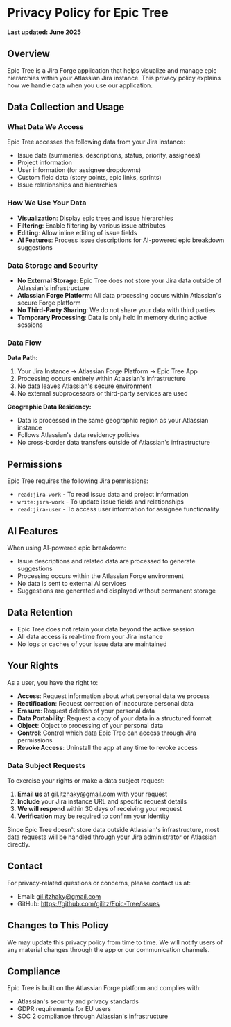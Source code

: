 # Privacy Policy for Epic Tree

**Last updated: June 2025**

## Overview

Epic Tree is a Jira Forge application that helps visualize and manage epic hierarchies within your Atlassian Jira instance. This privacy policy explains how we handle data when you use our application.

## Data Collection and Usage

### What Data We Access

Epic Tree accesses the following data from your Jira instance:

- Issue data (summaries, descriptions, status, priority, assignees)
- Project information
- User information (for assignee dropdowns)
- Custom field data (story points, epic links, sprints)
- Issue relationships and hierarchies

### How We Use Your Data

- **Visualization**: Display epic trees and issue hierarchies
- **Filtering**: Enable filtering by various issue attributes
- **Editing**: Allow inline editing of issue fields
- **AI Features**: Process issue descriptions for AI-powered epic breakdown suggestions

### Data Storage and Security

- **No External Storage**: Epic Tree does not store your Jira data outside of Atlassian's infrastructure
- **Atlassian Forge Platform**: All data processing occurs within Atlassian's secure Forge platform
- **No Third-Party Sharing**: We do not share your data with third parties
- **Temporary Processing**: Data is only held in memory during active sessions

### Data Flow

**Data Path:**

1. Your Jira Instance → Atlassian Forge Platform → Epic Tree App
2. Processing occurs entirely within Atlassian's infrastructure
3. No data leaves Atlassian's secure environment
4. No external subprocessors or third-party services are used

**Geographic Data Residency:**

- Data is processed in the same geographic region as your Atlassian instance
- Follows Atlassian's data residency policies
- No cross-border data transfers outside of Atlassian's infrastructure

## Permissions

Epic Tree requires the following Jira permissions:

- `read:jira-work` - To read issue data and project information
- `write:jira-work` - To update issue fields and relationships
- `read:jira-user` - To access user information for assignee functionality

## AI Features

When using AI-powered epic breakdown:

- Issue descriptions and related data are processed to generate suggestions
- Processing occurs within the Atlassian Forge environment
- No data is sent to external AI services
- Suggestions are generated and displayed without permanent storage

## Data Retention

- Epic Tree does not retain your data beyond the active session
- All data access is real-time from your Jira instance
- No logs or caches of your issue data are maintained

## Your Rights

As a user, you have the right to:

- **Access**: Request information about what personal data we process
- **Rectification**: Request correction of inaccurate personal data
- **Erasure**: Request deletion of your personal data
- **Data Portability**: Request a copy of your data in a structured format
- **Object**: Object to processing of your personal data
- **Control**: Control which data Epic Tree can access through Jira permissions
- **Revoke Access**: Uninstall the app at any time to revoke access

### Data Subject Requests

To exercise your rights or make a data subject request:

1. **Email us** at gil.itzhaky@gmail.com with your request
2. **Include** your Jira instance URL and specific request details
3. **We will respond** within 30 days of receiving your request
4. **Verification** may be required to confirm your identity

Since Epic Tree doesn't store data outside Atlassian's infrastructure, most data requests will be handled through your Jira administrator or Atlassian directly.

## Contact

For privacy-related questions or concerns, please contact us at:

- Email: gil.itzhaky@gmail.com
- GitHub: https://github.com/gilitz/Epic-Tree/issues

## Changes to This Policy

We may update this privacy policy from time to time. We will notify users of any material changes through the app or our communication channels.

## Compliance

Epic Tree is built on the Atlassian Forge platform and complies with:

- Atlassian's security and privacy standards
- GDPR requirements for EU users
- SOC 2 compliance through Atlassian's infrastructure
